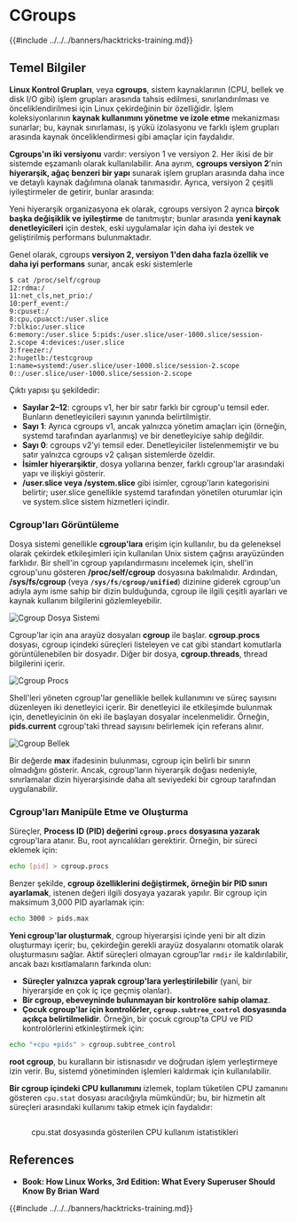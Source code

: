 # CGroups

{{#include ../../../banners/hacktricks-training.md}}

## Temel Bilgiler

**Linux Kontrol Grupları**, veya **cgroups**, sistem kaynaklarının (CPU, bellek ve disk I/O gibi) işlem grupları arasında tahsis edilmesi, sınırlandırılması ve önceliklendirilmesi için Linux çekirdeğinin bir özelliğidir. İşlem koleksiyonlarının **kaynak kullanımını yönetme ve izole etme** mekanizması sunarlar; bu, kaynak sınırlaması, iş yükü izolasyonu ve farklı işlem grupları arasında kaynak önceliklendirmesi gibi amaçlar için faydalıdır.

**Cgroups'ın iki versiyonu** vardır: versiyon 1 ve versiyon 2. Her ikisi de bir sistemde eşzamanlı olarak kullanılabilir. Ana ayrım, **cgroups versiyon 2**'nin **hiyerarşik, ağaç benzeri bir yapı** sunarak işlem grupları arasında daha ince ve detaylı kaynak dağılımına olanak tanımasıdır. Ayrıca, versiyon 2 çeşitli iyileştirmeler de getirir, bunlar arasında:

Yeni hiyerarşik organizasyona ek olarak, cgroups versiyon 2 ayrıca **birçok başka değişiklik ve iyileştirme** de tanıtmıştır; bunlar arasında **yeni kaynak denetleyicileri** için destek, eski uygulamalar için daha iyi destek ve geliştirilmiş performans bulunmaktadır.

Genel olarak, cgroups **versiyon 2, versiyon 1'den daha fazla özellik ve daha iyi performans** sunar, ancak eski sistemlerle
```shell-session
$ cat /proc/self/cgroup
12:rdma:/
11:net_cls,net_prio:/
10:perf_event:/
9:cpuset:/
8:cpu,cpuacct:/user.slice
7:blkio:/user.slice
6:memory:/user.slice 5:pids:/user.slice/user-1000.slice/session-2.scope 4:devices:/user.slice
3:freezer:/
2:hugetlb:/testcgroup
1:name=systemd:/user.slice/user-1000.slice/session-2.scope
0::/user.slice/user-1000.slice/session-2.scope
```
Çıktı yapısı şu şekildedir:

- **Sayılar 2–12**: cgroups v1, her bir satır farklı bir cgroup'u temsil eder. Bunların denetleyicileri sayının yanında belirtilmiştir.
- **Sayı 1**: Ayrıca cgroups v1, ancak yalnızca yönetim amaçları için (örneğin, systemd tarafından ayarlanmış) ve bir denetleyiciye sahip değildir.
- **Sayı 0**: cgroups v2'yi temsil eder. Denetleyiciler listelenmemiştir ve bu satır yalnızca cgroups v2 çalışan sistemlerde özeldir.
- **İsimler hiyerarşiktir**, dosya yollarına benzer, farklı cgroup'lar arasındaki yapı ve ilişkiyi gösterir.
- **/user.slice veya /system.slice** gibi isimler, cgroup'ların kategorisini belirtir; user.slice genellikle systemd tarafından yönetilen oturumlar için ve system.slice sistem hizmetleri içindir.

### Cgroup'ları Görüntüleme

Dosya sistemi genellikle **cgroup'lara** erişim için kullanılır, bu da geleneksel olarak çekirdek etkileşimleri için kullanılan Unix sistem çağrısı arayüzünden farklıdır. Bir shell'in cgroup yapılandırmasını incelemek için, shell'in cgroup'unu gösteren **/proc/self/cgroup** dosyasına bakılmalıdır. Ardından, **/sys/fs/cgroup** (veya **`/sys/fs/cgroup/unified`**) dizinine giderek cgroup'un adıyla aynı isme sahip bir dizin bulduğunda, cgroup ile ilgili çeşitli ayarları ve kaynak kullanım bilgilerini gözlemleyebilir.

![Cgroup Dosya Sistemi](<../../../images/image (1128).png>)

Cgroup'lar için ana arayüz dosyaları **cgroup** ile başlar. **cgroup.procs** dosyası, cgroup içindeki süreçleri listeleyen ve cat gibi standart komutlarla görüntülenebilen bir dosyadır. Diğer bir dosya, **cgroup.threads**, thread bilgilerini içerir.

![Cgroup Procs](<../../../images/image (281).png>)

Shell'leri yöneten cgroup'lar genellikle bellek kullanımını ve süreç sayısını düzenleyen iki denetleyici içerir. Bir denetleyici ile etkileşimde bulunmak için, denetleyicinin ön eki ile başlayan dosyalar incelenmelidir. Örneğin, **pids.current** cgroup'taki thread sayısını belirlemek için referans alınır.

![Cgroup Bellek](<../../../images/image (677).png>)

Bir değerde **max** ifadesinin bulunması, cgroup için belirli bir sınırın olmadığını gösterir. Ancak, cgroup'ların hiyerarşik doğası nedeniyle, sınırlamalar dizin hiyerarşisinde daha alt seviyedeki bir cgroup tarafından uygulanabilir.

### Cgroup'ları Manipüle Etme ve Oluşturma

Süreçler, **Process ID (PID) değerini `cgroup.procs` dosyasına yazarak** cgroup'lara atanır. Bu, root ayrıcalıkları gerektirir. Örneğin, bir süreci eklemek için:
```bash
echo [pid] > cgroup.procs
```
Benzer şekilde, **cgroup özelliklerini değiştirmek, örneğin bir PID sınırı ayarlamak**, istenen değeri ilgili dosyaya yazarak yapılır. Bir cgroup için maksimum 3,000 PID ayarlamak için:
```bash
echo 3000 > pids.max
```
**Yeni cgroup'lar oluşturmak**, cgroup hiyerarşisi içinde yeni bir alt dizin oluşturmayı içerir; bu, çekirdeğin gerekli arayüz dosyalarını otomatik olarak oluşturmasını sağlar. Aktif süreçleri olmayan cgroup'lar `rmdir` ile kaldırılabilir, ancak bazı kısıtlamaların farkında olun:

- **Süreçler yalnızca yaprak cgroup'lara yerleştirilebilir** (yani, bir hiyerarşide en çok iç içe geçmiş olanlar).
- **Bir cgroup, ebeveyninde bulunmayan bir kontrolöre sahip olamaz**.
- **Çocuk cgroup'lar için kontrolörler, `cgroup.subtree_control` dosyasında açıkça belirtilmelidir**. Örneğin, bir çocuk cgroup'ta CPU ve PID kontrolörlerini etkinleştirmek için:
```bash
echo "+cpu +pids" > cgroup.subtree_control
```
**root cgroup**, bu kuralların bir istisnasıdır ve doğrudan işlem yerleştirmeye izin verir. Bu, sistemd yönetiminden işlemleri kaldırmak için kullanılabilir.

**Bir cgroup içindeki CPU kullanımını** izlemek, toplam tüketilen CPU zamanını gösteren `cpu.stat` dosyası aracılığıyla mümkündür; bu, bir hizmetin alt süreçleri arasındaki kullanımı takip etmek için faydalıdır:

<figure><img src="../../../images/image (908).png" alt=""><figcaption><p>cpu.stat dosyasında gösterilen CPU kullanım istatistikleri</p></figcaption></figure>

## References

- **Book: How Linux Works, 3rd Edition: What Every Superuser Should Know By Brian Ward**

{{#include ../../../banners/hacktricks-training.md}}
